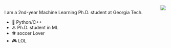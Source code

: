 <img align="right" src="https://github-readme-stats.vercel.app/api?username=xavihart&show_icons=true&icon_color=CE1D2D&text_color=718096&bg_color=ffffff&hide_title=true" />



I am a 2nd-year Machine Learning Ph.D. student at Georgia Tech.

- :orange_book: Python/C++
- :anchor: Ph.D. student in ML
- :soccer: soccer Lover
- 🎮 LOL
